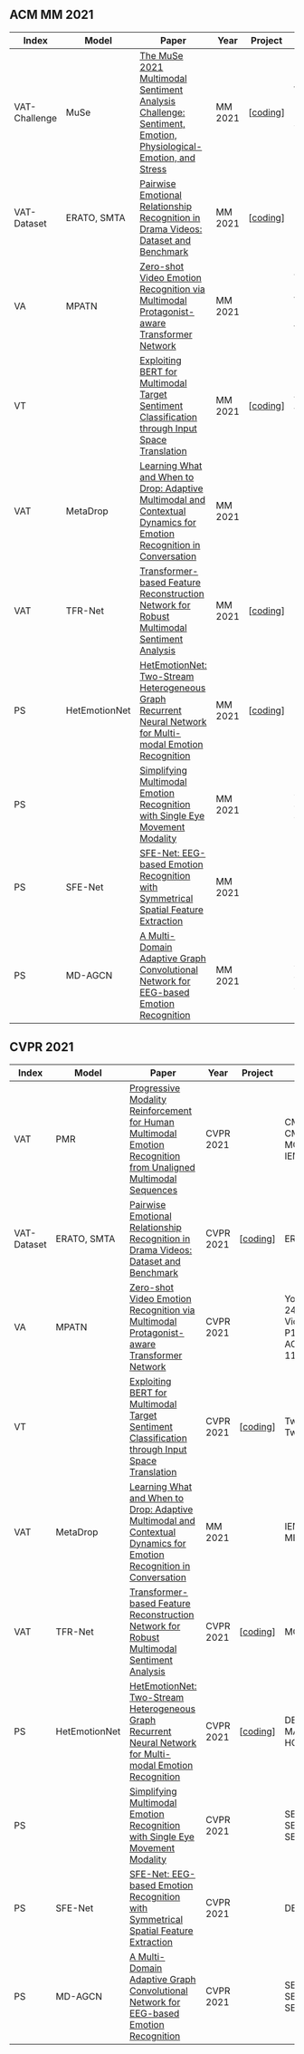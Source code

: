 ## ACM MM 2021
| Index | Model | Paper | Year | Project | Dataset | Method |
| ----- | ----- | ----- | ----- | ----- | ----- | ----- |
| VAT-Challenge | MuSe | [The MuSe 2021 Multimodal Sentiment Analysis Challenge: Sentiment, Emotion, Physiological-Emotion, and Stress](https://arxiv.org/pdf/2104.07123.pdf) | MM 2021  | [[coding](https://github.com/lstappen/MuSe2021)]  | MuSe-Wilder, MuSe-Sent, MuSe-Stress, MuSe-Physio | Aduio+Video+Text, MuSe-Sent, MuSe-Physio, Multimodal Emotion, Sentiment, Physiological-Emotion, and Stress Detection|
| VAT-Dataset | ERATO, SMTA | [Pairwise Emotional Relationship Recognition in Drama Videos: Dataset and Benchmark](https://arxiv.org/pdf/2109.11243.pdf) | MM 2021  | [[coding](https://github.com/CTI-VISION/PERR)]  | ERATO | Aduio+Video+Text, Dataset, Baseline model|
| VA | MPATN | [Zero-shot Video Emotion Recognition via Multimodal Protagonist-aware Transformer Network](https://dl.acm.org/doi/abs/10.1145/3474085.3475647) | MM 2021  |   | YouTube-24, VideoStory-P14, LIRIS-ACCEDE-11 | Aduio+Video, movement signal, Video Emotion Recognition|
| VT |  | [Exploiting BERT for Multimodal Target Sentiment Classification through Input Space Translation](https://arxiv.org/pdf/2108.01682.pdf) | MM 2021  | [[coding](https://github.com/codezakh/exploiting-BERT-thru-translation)]  | Twitter15, Twitter-17 | Image+Text, Translates images in input space using an object-aware transformer|
| VAT | MetaDrop | [Learning What and When to Drop: Adaptive Multimodal and Contextual Dynamics for Emotion Recognition in Conversation](https://dl.acm.org/doi/abs/10.1145/3474085.3475661) | MM 2021  |   | IEMOCAP, MELD | Aduio+Video+Text, movement signal, Emotion Recognition in Conversation|
| VAT | TFR-Net | [Transformer-based Feature Reconstruction Network for Robust Multimodal Sentiment Analysis](https://dl.acm.org/doi/10.1145/3474085.3475585) | MM 2021  | [[coding](https://github.com/Columbine21/TFR-Net)]  | MOSI, SIMS | Aduio+Video+Text, Multimodal Sentiment Analysis|
| PS | HetEmotionNet | [HetEmotionNet: Two-Stream Heterogeneous Graph Recurrent Neural Network for Multi-modal Emotion Recognition](https://arxiv.org/pdf/2108.03354.pdf) | MM 2021  | [[coding](https://github.com/ziyujia/HetEmotionNet)]  | DEAP, MAHNOB-HCI | EEG+PPS+GTN, A novel two-stream heterogeneous graph recurrent neural network|
| PS |  | [Simplifying Multimodal Emotion Recognition with Single Eye Movement Modality](https://dl.acm.org/doi/abs/10.1145/3474085.3475701) | MM 2021  |   | SEED, SEED-IV, SEED-V | EEG+Eye movement signal, A generative adversarial network-based framework|
| PS | SFE-Net | [SFE-Net: EEG-based Emotion Recognition with Symmetrical Spatial Feature Extraction](https://arxiv.org/pdf/2104.06308.pdf) | MM 2021  |   | DEAP, SEED | EEG, movement signal, A spatial folding ensemble network (SFE-Net)|
| PS | MD-AGCN | [A Multi-Domain Adaptive Graph Convolutional Network for EEG-based Emotion Recognition](https://dl.acm.org/doi/abs/10.1145/3474085.3475697) | MM 2021  |  | SEED, SEED-IV, SEED-V | EEG, A Multi-Domain Adaptive Graph Convolutional Network|

## CVPR 2021
| Index | Model | Paper | Year | Project | Dataset | Method |
| ----- | ----- | ----- | ----- | ----- | ----- | ----- |
| VAT | PMR | [Progressive Modality Reinforcement for Human Multimodal Emotion Recognition from Unaligned Multimodal Sequences](https://openaccess.thecvf.com/content/CVPR2021/papers/Lv_Progressive_Modality_Reinforcement_for_Human_Multimodal_Emotion_Recognition_From_Unaligned_CVPR_2021_paper.pdf) | CVPR 2021  |  | CMU-MOSI, CMU-MOSEI and IEMOCAP | Aduio+Video+Text, e Progressive Modality Reinforcement|
| VAT-Dataset | ERATO, SMTA | [Pairwise Emotional Relationship Recognition in Drama Videos: Dataset and Benchmark](https://arxiv.org/pdf/2109.11243.pdf) | CVPR 2021  | [[coding](https://github.com/CTI-VISION/PERR)]  | ERATO | Aduio+Video+Text, Dataset, Baseline model|
| VA | MPATN | [Zero-shot Video Emotion Recognition via Multimodal Protagonist-aware Transformer Network](https://dl.acm.org/doi/abs/10.1145/3474085.3475647) | CVPR 2021  |   | YouTube-24, VideoStory-P14, LIRIS-ACCEDE-11 | Aduio+Video, movement signal, Video Emotion Recognition|
| VT |  | [Exploiting BERT for Multimodal Target Sentiment Classification through Input Space Translation](https://arxiv.org/pdf/2108.01682.pdf) | CVPR 2021  | [[coding](https://github.com/codezakh/exploiting-BERT-thru-translation)]  | Twitter15, Twitter-17 | Image+Text, Translates images in input space using an object-aware transformer|
| VAT | MetaDrop | [Learning What and When to Drop: Adaptive Multimodal and Contextual Dynamics for Emotion Recognition in Conversation](https://dl.acm.org/doi/abs/10.1145/3474085.3475661) | MM 2021  |   | IEMOCAP, MELD | Aduio+Video+Text, movement signal, Emotion Recognition in Conversation|
| VAT | TFR-Net | [Transformer-based Feature Reconstruction Network for Robust Multimodal Sentiment Analysis](https://dl.acm.org/doi/10.1145/3474085.3475585) | CVPR 2021  | [[coding](https://github.com/Columbine21/TFR-Net)]  | MOSI, SIMS | Aduio+Video+Text, Multimodal Sentiment Analysis|
| PS | HetEmotionNet | [HetEmotionNet: Two-Stream Heterogeneous Graph Recurrent Neural Network for Multi-modal Emotion Recognition](https://arxiv.org/pdf/2108.03354.pdf) | CVPR 2021  | [[coding](https://github.com/ziyujia/HetEmotionNet)]  | DEAP, MAHNOB-HCI | EEG+PPS+GTN, A novel two-stream heterogeneous graph recurrent neural network|
| PS |  | [Simplifying Multimodal Emotion Recognition with Single Eye Movement Modality](https://dl.acm.org/doi/abs/10.1145/3474085.3475701) | CVPR 2021  |   | SEED, SEED-IV, SEED-V | EEG+Eye movement signal, A generative adversarial network-based framework|
| PS | SFE-Net | [SFE-Net: EEG-based Emotion Recognition with Symmetrical Spatial Feature Extraction](https://arxiv.org/pdf/2104.06308.pdf) | CVPR 2021  |   | DEAP, SEED | EEG, movement signal, A spatial folding ensemble network (SFE-Net)|
| PS | MD-AGCN | [A Multi-Domain Adaptive Graph Convolutional Network for EEG-based Emotion Recognition](https://dl.acm.org/doi/abs/10.1145/3474085.3475697) | CVPR 2021  |  | SEED, SEED-IV, SEED-V | EEG, A Multi-Domain Adaptive Graph Convolutional Network|


